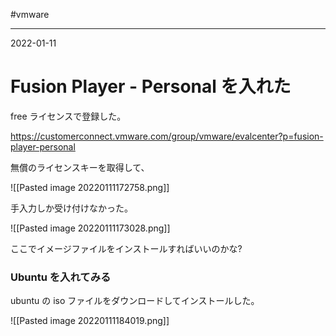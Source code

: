 #vmware

---
2022-01-11

# Fusion Player - Personal を入れた

free ライセンスで登録した。

https://customerconnect.vmware.com/group/vmware/evalcenter?p=fusion-player-personal

無償のライセンスキーを取得して、

![[Pasted image 20220111172758.png]]

手入力しか受け付けなかった。


![[Pasted image 20220111173028.png]]

ここでイメージファイルをインストールすればいいのかな?

### Ubuntu を入れてみる

ubuntu の iso ファイルをダウンロードしてインストールした。

![[Pasted image 20220111184019.png]]



